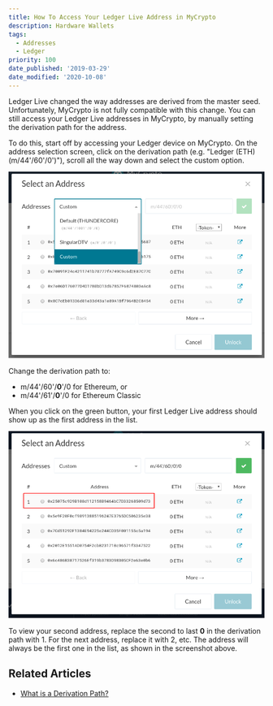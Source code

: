 ```yaml
---
title: How To Access Your Ledger Live Address in MyCrypto
description: Hardware Wallets
tags:
  - Addresses
  - Ledger
priority: 100
date_published: '2019-03-29'
date_modified: '2020-10-08'
---
```


Ledger Live changed the way addresses are derived from the master seed. Unfortunately, MyCrypto is not fully compatible with this change. You can still access your Ledger Live addresses in MyCrypto, by manually setting the derivation path for the address.

To do this, start off by accessing your Ledger device on MyCrypto. On the address selection screen, click on the derivation path (e.g. "Ledger (ETH) (m/44'/60'/0')"), scroll all the way down and select the custom option.

![Custom derivation path option](../../../assets/how-to/hardware-wallets/ledger/how-to-access-ledger-live-address-in-mycrypto/custom-derivation-path.png)

Change the derivation path to:

- m/44'/60'/**0**'/0 for Ethereum, or
- m/44'/61'/**0**'/0 for Ethereum Classic

When you click on the green button, your first Ledger Live address should show up as the first address in the list.

![First Ledger Live address](../../../assets/how-to/hardware-wallets/ledger/how-to-access-ledger-live-address-in-mycrypto/first-ledger-live-address.png)

To view your second address, replace the second to last **0** in the derivation path with 1. For the next address, replace it with 2, etc. The address will always be the first one in the list, as shown in the screenshot above.

## Related Articles

- [What is a Derivation Path?](/general-knowledge/ethereum-blockchain/what-is-a-derivation-path)
